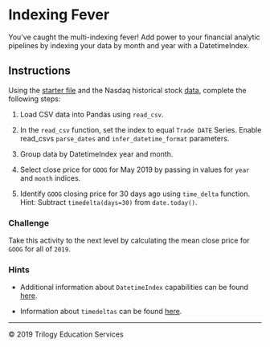 # Indexing Fever

You've caught the multi-indexing fever! Add power to your financial analytic pipelines by indexing your data by month and year with a DatetimeIndex.

## Instructions

Using the [starter file](Unsolved/Core/indexing_fever.ipynb) and the Nasdaq historical stock [data](Resources/nasdaq_data.csv), complete the following steps:

1. Load CSV data into Pandas using `read_csv`.

2. In the `read_csv` function, set the index to equal `Trade DATE` Series. Enable read_csvs `parse_dates` and `infer_datetime_format` parameters.

3. Group data by DatetimeIndex year and month.

4. Select close price for `GOOG` for May 2019 by passing in values for `year` and `month` indices.

5. Identify `GOOG` closing price for 30 days ago using `time_delta` function. Hint: Subtract `timedelta(days=30)` from `date.today()`.

### Challenge

Take this activity to the next level by calculating the mean close price for `GOOG` for all of `2019`.

### Hints

* Additional information about `DatetimeIndex` capabilities can be found [here](https://pandas.pydata.org/pandas-docs/stable/reference/api/pandas.DatetimeIndex.html). 

* Information about `timedeltas` can be found [here](https://pandas.pydata.org/pandas-docs/stable/user_guide/timedeltas.html).

- - - 
© 2019 Trilogy Education Services
